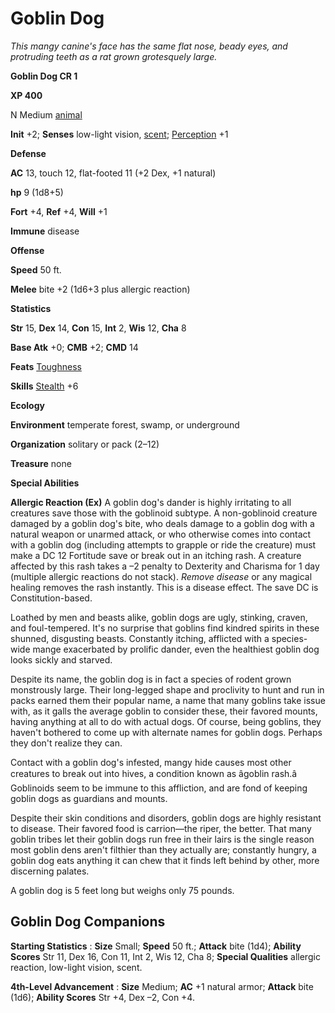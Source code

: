 # Goblin Dog

_This mangy canine's face has the same flat nose, beady eyes, and protruding teeth as a rat grown grotesquely large._

**Goblin Dog CR 1**

**XP 400**

N Medium [animal](creatureTypes.html#_animal)

**Init** +2; **Senses** low-light vision, [scent](universalMonsterRules.html#_scent); [Perception](../skills/perception.html#_perception) +1

**Defense**

**AC** 13, touch 12, flat-footed 11 (+2 Dex, +1 natural)

**hp** 9 (1d8+5)

**Fort** +4, **Ref** +4, **Will** +1

**Immune** disease

**Offense**

**Speed** 50 ft.

**Melee** bite +2 (1d6+3 plus allergic reaction)

**Statistics**

**Str** 15, **Dex** 14, **Con** 15, **Int** 2, **Wis** 12, **Cha** 8

**Base Atk** +0; **CMB** +2; **CMD** 14

**Feats** [Toughness](../feats.html#_toughness)

**Skills** [Stealth](../skills/stealth.html#_stealth) +6

**Ecology**

**Environment** temperate forest, swamp, or underground

**Organization** solitary or pack (2–12)

**Treasure** none

**Special Abilities**

**Allergic Reaction (Ex)** A goblin dog's dander is highly irritating to all creatures save those with the goblinoid subtype. A non-goblinoid creature damaged by a goblin dog's bite, who deals damage to a goblin dog with a natural weapon or unarmed attack, or who otherwise comes into contact with a goblin dog (including attempts to grapple or ride the creature) must make a DC 12 Fortitude save or break out in an itching rash. A creature affected by this rash takes a –2 penalty to Dexterity and Charisma for 1 day (multiple allergic reactions do not stack). _Remove disease_ or any magical healing removes the rash instantly. This is a disease effect. The save DC is Constitution-based.

Loathed by men and beasts alike, goblin dogs are ugly, stinking, craven, and foul-tempered. It's no surprise that goblins find kindred spirits in these shunned, disgusting beasts. Constantly itching, afflicted with a species-wide mange exacerbated by prolific dander, even the healthiest goblin dog looks sickly and starved.

Despite its name, the goblin dog is in fact a species of rodent grown monstrously large. Their long-legged shape and proclivity to hunt and run in packs earned them their popular name, a name that many goblins take issue with, as it galls the average goblin to consider these, their favored mounts, having anything at all to do with actual dogs. Of course, being goblins, they haven't bothered to come up with alternate names for goblin dogs. Perhaps they don't realize they can.

Contact with a goblin dog's infested, mangy hide causes most other creatures to break out into hives, a condition known as âgoblin rash.â Goblinoids seem to be immune to this affliction, and are fond of keeping goblin dogs as guardians and mounts.

Despite their skin conditions and disorders, goblin dogs are highly resistant to disease. Their favored food is carrion—the riper, the better. That many goblin tribes let their goblin dogs run free in their lairs is the single reason most goblin dens aren't filthier than they actually are; constantly hungry, a goblin dog eats anything it can chew that it finds left behind by other, more discerning palates.

A goblin dog is 5 feet long but weighs only 75 pounds.

## Goblin Dog Companions

**Starting Statistics** : **Size** Small; **Speed** 50 ft.; **Attack** bite (1d4); **Ability Scores** Str 11, Dex 16, Con 11, Int 2, Wis 12, Cha 8; **Special Qualities** allergic reaction, low-light vision, scent.

**4th-Level Advancement** : **Size** Medium; **AC** +1 natural armor; **Attack** bite (1d6); **Ability Scores** Str +4, Dex –2, Con +4.

